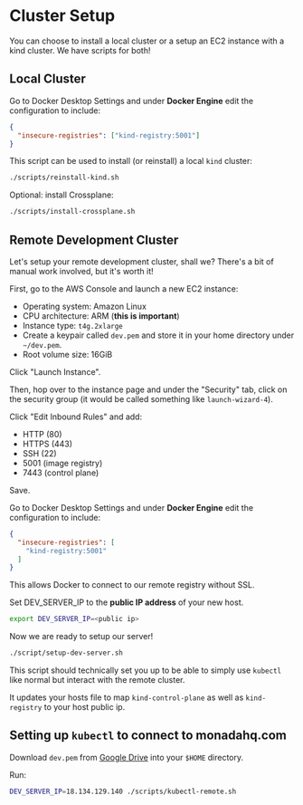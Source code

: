 # Cluster Setup

You can choose to install a local cluster or a setup an EC2 instance with a kind cluster. We have scripts for both!

## Local Cluster

Go to Docker Desktop Settings and under **Docker Engine** edit the configuration to include:

```json
{
  "insecure-registries": ["kind-registry:5001"]
}
```

This script can be used to install (or reinstall) a local `kind` cluster:

```sh
./scripts/reinstall-kind.sh
```



Optional: install Crossplane:

```sh
./scripts/install-crossplane.sh
```

## Remote Development Cluster

Let's setup your remote development cluster, shall we? There's a bit of manual work involved, but it's worth it!

First, go to the AWS Console and launch a new EC2 instance:

- Operating system: Amazon Linux
- CPU architecture: ARM (**this is important**)
- Instance type: `t4g.2xlarge`
- Create a keypair called `dev.pem` and store it in your home directory under `~/dev.pem`.
- Root volume size: 16GiB

Click "Launch Instance".

Then, hop over to the instance page and under the "Security" tab, click on the security group (it
would be called something like `launch-wizard-4`).

Click "Edit Inbound Rules" and add:

* HTTP (80)
* HTTPS (443)
* SSH (22)
* 5001 (image registry)
* 7443 (control plane)

Save.

Go to Docker Desktop Settings and under **Docker Engine** edit the configuration to include:

```json
{
  "insecure-registries": [
    "kind-registry:5001"
  ]
}
```

This allows Docker to connect to our remote registry without SSL.

Set DEV_SERVER_IP to the **public IP address** of your new host.

```sh
export DEV_SERVER_IP=<public ip>
```

Now we are ready to setup our server!

```sh
./script/setup-dev-server.sh
```

This script should technically set you up to be able to
simply use `kubectl` like normal but interact with
the remote cluster.

It updates your hosts file to map `kind-control-plane` as well as
`kind-registry` to your host public ip.

## Setting up `kubectl` to connect to monadahq.com

Download `dev.pem` from [Google Drive](https://drive.google.com/file/d/1O8YL3pyWL5cx3-Mw3smGzeztNfcFk5G7/view?usp=sharing) into your `$HOME` directory.

Run:

```sh
DEV_SERVER_IP=18.134.129.140 ./scripts/kubectl-remote.sh
```
